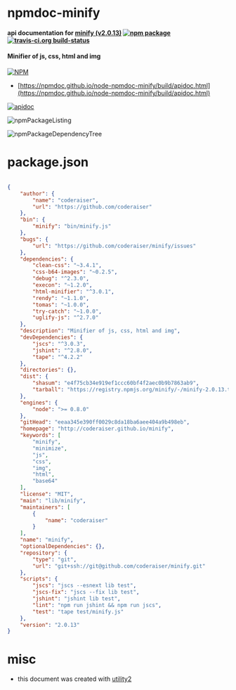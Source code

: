 # npmdoc-minify

#### api documentation for  [minify (v2.0.13)](http://coderaiser.github.io/minify)  [![npm package](https://img.shields.io/npm/v/npmdoc-minify.svg?style=flat-square)](https://www.npmjs.org/package/npmdoc-minify) [![travis-ci.org build-status](https://api.travis-ci.org/npmdoc/node-npmdoc-minify.svg)](https://travis-ci.org/npmdoc/node-npmdoc-minify)

#### Minifier of js, css, html and img

[![NPM](https://nodei.co/npm/minify.png?downloads=true&downloadRank=true&stars=true)](https://www.npmjs.com/package/minify)

- [https://npmdoc.github.io/node-npmdoc-minify/build/apidoc.html](https://npmdoc.github.io/node-npmdoc-minify/build/apidoc.html)

[![apidoc](https://npmdoc.github.io/node-npmdoc-minify/build/screenCapture.buildCi.browser.%252Ftmp%252Fbuild%252Fapidoc.html.png)](https://npmdoc.github.io/node-npmdoc-minify/build/apidoc.html)

![npmPackageListing](https://npmdoc.github.io/node-npmdoc-minify/build/screenCapture.npmPackageListing.svg)

![npmPackageDependencyTree](https://npmdoc.github.io/node-npmdoc-minify/build/screenCapture.npmPackageDependencyTree.svg)



# package.json

```json

{
    "author": {
        "name": "coderaiser",
        "url": "https://github.com/coderaiser"
    },
    "bin": {
        "minify": "bin/minify.js"
    },
    "bugs": {
        "url": "https://github.com/coderaiser/minify/issues"
    },
    "dependencies": {
        "clean-css": "~3.4.1",
        "css-b64-images": "~0.2.5",
        "debug": "^2.3.0",
        "execon": "~1.2.0",
        "html-minifier": "^3.0.1",
        "rendy": "~1.1.0",
        "tomas": "~1.0.0",
        "try-catch": "~1.0.0",
        "uglify-js": "^2.7.0"
    },
    "description": "Minifier of js, css, html and img",
    "devDependencies": {
        "jscs": "^3.0.3",
        "jshint": "^2.8.0",
        "tape": "^4.2.2"
    },
    "directories": {},
    "dist": {
        "shasum": "e4f75cb34e919ef1ccc60bf4f2aec0b9b7863ab9",
        "tarball": "https://registry.npmjs.org/minify/-/minify-2.0.13.tgz"
    },
    "engines": {
        "node": ">= 0.8.0"
    },
    "gitHead": "eeaa345e390ff0029c8da18ba6aee404a9b498eb",
    "homepage": "http://coderaiser.github.io/minify",
    "keywords": [
        "minify",
        "minimize",
        "js",
        "css",
        "img",
        "html",
        "base64"
    ],
    "license": "MIT",
    "main": "lib/minify",
    "maintainers": [
        {
            "name": "coderaiser"
        }
    ],
    "name": "minify",
    "optionalDependencies": {},
    "repository": {
        "type": "git",
        "url": "git+ssh://git@github.com/coderaiser/minify.git"
    },
    "scripts": {
        "jscs": "jscs --esnext lib test",
        "jscs-fix": "jscs --fix lib test",
        "jshint": "jshint lib test",
        "lint": "npm run jshint && npm run jscs",
        "test": "tape test/minify.js"
    },
    "version": "2.0.13"
}
```



# misc
- this document was created with [utility2](https://github.com/kaizhu256/node-utility2)
